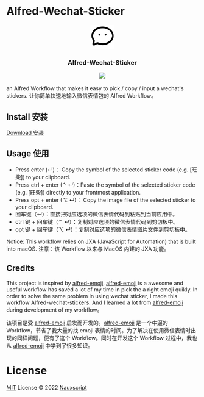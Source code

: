 # Alfred-Wechat-Sticker

<p align="center"><img width=12.5% src="https://github.com/Nauxscript/alfred-wechat-stickers/blob/main/src/icon.png"></p>

<h3 align="center">Alfred-Wechat-Sticker</h3>

<p align="center"><img src="https://github.com/Nauxscript/alfred-wechat-stickers/blob/main/assets/preview.gif"></p>

an Alfred Workflow that makes it easy to pick / copy / input a wechat's stickers.
让你简单快速地输入微信表情包的 Alfred Workflow。

## Install 安装

[Download 安装](https://github.com/Nauxscript/alfred-wechat-stickers/releases)

## Usage 使用

- Press enter (↵)： Copy the symbol of the selected sticker code (e.g. [旺柴]) to your clipboard.
- Press ctrl + enter (⌃ ↵)：Paste the symbol of the selected sticker code (e.g. [旺柴]) directly to your frontmost application.
- Press opt + enter (⌥ ↵)： Copy the image file of the selected sticker to your clipboard.
- 回车键（↵）：直接把对应选项的微信表情代码到粘贴到当前应用中。
- ctrl 键 + 回车键（⌃ ↵）：复制对应选项的微信表情代码到剪切板中。
- opt 键 + 回车键（⌥ ↵）：复制对应选项的微信表情图片文件到剪切板中。

Notice: This workflow relies on JXA (JavaScript for Automation) that is built into macOS.
注意：该 Workflow 以来与 MacOS 内建的 JXA 功能。

## Credits

This project is inspired by [alfred-emoji](https://github.com/jsumners/alfred-emoji). [alfred-emoji](https://github.com/jsumners/alfred-emoji) is a awesome and useful workflow has saved a lot of my time in pick the a right emoji quikly. In order to solve the same problem in using wechat sticker, I made this workflow Alfred-wechat-stickers. And I learned a lot from [alfred-emoji](https://github.com/jsumners/alfred-emoji) during development of my workflow。

该项目是受 [alfred-emoji](https://github.com/jsumners/alfred-emoji) 启发而开发的。[alfred-emoji](https://github.com/jsumners/alfred-emoji) 是一个牛逼的 Workflow，节省了我大量的找 emoji 表情的时间。为了解决在使用微信表情时出现的同样问题，便有了这个 Workflow。同时在开发这个 Workflow 过程中，我也从 [alfred-emoji](https://github.com/jsumners/alfred-emoji) 中学到了很多知识。

# License

[MIT](./LICENSE) License © 2022 [Nauxscript](https://github.com/Nauxscript)

